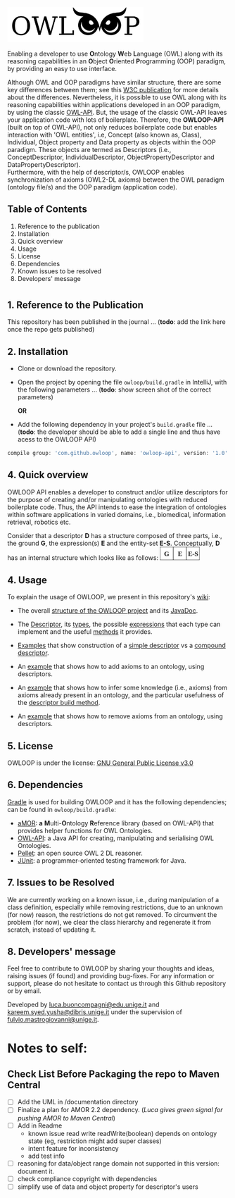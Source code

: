 <img src="https://github.com/EmaroLab/owloop/blob/master/gitRepoResources/images/owloopLogo.png" width="310">

Enabling a developer to use **O**ntology **W**eb **L**anguage (OWL) along with its reasoning capabilities in an **O**bject **O**riented **P**rogramming (OOP) paradigm, by providing an easy to use interface.

Although OWL and OOP paradigms have similar structure, there are some key differences between them; see this [W3C publication](https://www.w3.org/2001/sw/BestPractices/SE/ODSD/) for more details about the differences. Nevertheless, it is possible to use OWL along with its reasoning capabilities within applications developed in an OOP paradigm, by using the classic [OWL-API](https://github.com/owlcs/owlapi).
But, the usage of the classic OWL-API leaves your application code with lots of boilerplate. Therefore, the **OWLOOP-API** (built on top of OWL-API), not only reduces boilerplate code but enables interaction with 'OWL entities', i.e, Concept (also known as, Class), Individual, Object property and Data property as objects within the OOP paradigm. These objects are termed as Descriptors (i.e., ConceptDescriptor, IndividualDescriptor, ObjectPropertyDescriptor and DataPropertyDescriptor).  
Furthermore, with the help of descriptor/s, OWLOOP enables synchronization of axioms (OWL2-DL axioms) between the OWL paradigm (ontology file/s) and the OOP paradigm (application code).

## Table of Contents
1. Reference to the publication
2. Installation
3. Quick overview
4. Usage
5. License
6. Dependencies
7. Known issues to be resolved
8. Developers' message

#

## 1. Reference to the Publication

This repository has been published in the journal ... (**todo**: add the link here once the repo gets published)

## 2. Installation

- Clone or download the repository.
- Open the project by opening the file `owloop/build.gradle` in IntelliJ, with the following parameters ... (**todo**: show screen shot of the correct parameters)

    **OR**

- Add the following dependency in your project's `build.gradle` file ... (**todo**: the developer should be able to add a single line and thus have acess to the OWLOOP API)
```gradle
compile group: 'com.github.owloop', name: 'owloop-api', version: '1.0'
```

## 4. Quick overview

OWLOOP API enables a developer to construct and/or utilize descriptors for the purpose of creating and/or manipulating 
ontologies with reduced boilerplate code. Thus, the API intends to ease the integration of ontologies within 
software applications in varied domains, i.e., biomedical, information retrieval, robotics etc.

Consider that a descriptor **D** has a structure composed of three parts, i.e., the ground **G**, the expression(s) **E** and 
the entity-set **E-S**. Conceptually, **D** has an internal structure which looks like as follows: <img src="https://github.com/EmaroLab/owloop/blob/master/gitRepoResources/images/gees.png" width="90">

## 4. Usage

To explain the usage of OWLOOP, we present in this repository's [wiki](https://github.com/EmaroLab/owloop/wiki):

- The overall [structure of the OWLOOP project](https://github.com/EmaroLab/owloop/wiki/1.-OWLOOP:-Project-Structure-&-JavaDoc#project-structure) and its [JavaDoc](https://emarolab.github.io/owloop/).

- The [Descriptor](https://github.com/EmaroLab/owloop/wiki/2.-The-OWLOOP-Descriptor#what-is-a-descriptor), its [types](https://github.com/EmaroLab/owloop/wiki/2.-The-OWLOOP-Descriptor#what-are-the-types-of-descriptors), the possible [expressions](https://github.com/EmaroLab/owloop/wiki/2.-The-OWLOOP-Descriptor#descriptor-expressions) that each type can implement and the useful [methods](https://github.com/EmaroLab/owloop/wiki/2.-The-OWLOOP-Descriptor#descriptor-methods) it provides.

- [Examples](https://github.com/EmaroLab/owloop/wiki/3.-Example:-Creating-a-Simple-or-a-Compound-Descriptor) that show construction of a [simple descriptor](https://github.com/EmaroLab/owloop/wiki/3.-Example:-Creating-a-Simple-or-a-Compound-Descriptor#a-simple-concept-descriptor) vs a [compound descriptor](https://github.com/EmaroLab/owloop/wiki/3.-Example:-Creating-a-Simple-or-a-Compound-Descriptor#a-compound-concept-descriptor).

- An [example](https://github.com/EmaroLab/owloop/wiki/4.-Example:-Adding-Axioms-to-an-Ontology) that shows how to add axioms to an ontology, using descriptors.

- An [example](https://github.com/EmaroLab/owloop/wiki/5.-Example:-Inferring-Axioms-from-an-Ontology) that shows how to infer some knowledge (i.e., axioms) from axioms already present in an ontology, and the particular usefulness of the [descriptor build method](https://github.com/EmaroLab/owloop/wiki/5.-Example:-Inferring-Axioms-from-an-Ontology#descriptor-build-method).

- An [example](https://github.com/EmaroLab/owloop/wiki/6.-Example:-Removing-Axioms-from-an-Ontology) that shows how to remove axioms from an ontology, using descriptors.

## 5. License

OWLOOP is under the license: [GNU General Public License v3.0](owloop/LICENSE)


## 6. Dependencies

[Gradle](https://gradle.org/) is used for building OWLOOP and it has the following dependencies; can be found in `owloop/build.gradle`:

- [aMOR](https://github.com/EmaroLab/multi_ontology_reference): **a** **M**ulti-**O**ntology **R**eference library (based on OWL-API) that provides helper functions for OWL Ontologies.
- [OWL-API](https://github.com/owlcs/owlapi): a Java API for creating, manipulating and serialising OWL Ontologies.
- [Pellet](https://github.com/stardog-union/pellet): an open source OWL 2 DL reasoner.
- [JUnit](https://github.com/junit-team): a programmer-oriented testing framework for Java.

## 7. Issues to be Resolved

We are currently working on a known issue, i.e., during manipulation of a class definition, especially while removing restrictions, due to an unknown (for now) reason, the restrictions do not get removed. 
To circumvent the problem (for now), we clear the class hierarchy and regenerate it from scratch, instead of updating it. 

## 8. Developers' message
Feel free to contribute to OWLOOP by sharing your thoughts and ideas, raising issues (if found) and providing bug-fixes. 
For any information or support, please do not hesitate to contact us through this Github repository or by email.

Developed by [luca.buoncompagni@edu.unige.it](mailto:luca.buoncompagni@edu.unige.it) and [kareem.syed.yusha@dibris.unige.it](mailto:kareem.syed.yusha@dibris.unige.it) under the supervision of [fulvio.mastrogiovanni@unige.it](mailto:fulvio.mastrogiovanni@unige.it).

# Notes to self:

## Check List Before Packaging the repo to Maven Central

- [ ] Add the UML in /documentation directory
- [ ] Finalize a plan for AMOR 2.2 dependency. (*Luca gives green signal for pushing AMOR to Maven Central*)
- [ ] Add in Readme 
     - known issue read write readWrite(boolean) depends on ontology state (eg, restriction might add super classes)
     - intent feature for inconsistency
     - add test info
- [ ] reasoning for data/object range domain not supported in this version: document it.
- [ ] check compliance copyright with dependencies
- [ ] simplify use of data and object property for descriptor's users
